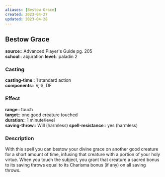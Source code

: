 ```yaml
---
aliases: [Bestow Grace]
created: 2023-04-27
updated: 2023-04-28
---
```


## Bestow Grace

**source**:: Advanced Player's Guide pg. 205  
**school**:: abjuration
**level**:: paladin 2

### Casting

**casting-time**:: 1 standard action  
**components**:: V, S, DF

### Effect

**range**:: touch  
**target**:: one good creature touched  
**duration**:: 1 minute/level  
**saving-throw**:: Will (harmless)
**spell-resistance**:: yes (harmless)

### Description

With this spell you can bestow your divine grace on another good creature for a short amount of time, infusing that creature with a portion of your holy virtue. When you touch the subject, you grant that creature a sacred bonus to its saving throws equal to its Charisma bonus (if any) on all saving throws.
